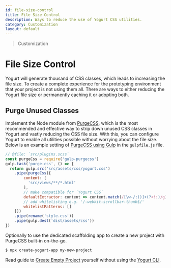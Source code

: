```yaml
---
id: file-size-control
title: File Size Control
description: Ways to reduce the use of Yogurt CSS utilities.
category: Customization
layout: default
---
```


> Customization

# File Size Control

Yogurt will generate thousand of CSS classes, which leads to increasing the file size. To create a complete experience for the prototyping environment that your project is not using them all. There are ways to either reducing the Yogurt file size or permanently caching it or adopting both.

## Purge Unused Classes

Implement the Node module from [PurgeCSS](https://purgecss.com/), which is the most recommended and effective way to strip down unused CSS classes in Yogurt and vastly reducing the CSS file size. With this, you can configure Yogurt to enable all utilities possible without worrying about the file size. Below is an example setting of [PurgeCSS using Gulp](https://purgecss.com/plugins/gulp.html) in the `gulpfile.js` file.

```js
// @file: `src/plugins.scss`
const purgeCss = require('gulp-purgecss')
gulp.task('purge-css', () => {
  return gulp.src('src/assets/css/yogurt.css')
    .pipe(purgeCss({
        content: [
          'src/views/**/*.html'
        ],
        // make compatible for `Yogurt CSS`
        defaultExtractor: content => content.match(/[\w-/:()]+(?<!:)/g) || [],
        // add whitelisting e.g. '/-webkit-scrollbar-thumb$/'
        whitelistPatterns: []
    }))
    .pipe(rename('style.css'))
    .pipe(gulp.dest('dist/assets/css'))
})
```

Optionally to use the dedicated scaffolding app to create a new project with PurgeCSS built-in on-the-go.

```bash
$ npx create-yogurt-app my-new-project
```

Read guide to [Create Empty Project](/import-framework/#create-empty-project-manually) yourself without using the [Yogurt CLI](/installation/#using-yogurt-via-cli).

